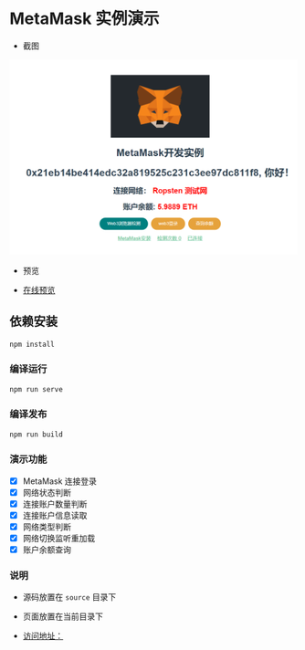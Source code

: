 # MetaMask 实例演示

- 截图

![](./pics/show.png)

- 预览

- [在线预览](#)


## 依赖安装
```
npm install
```

### 编译运行
```
npm run serve
```

### 编译发布
```
npm run build
```
 

### 演示功能

- [x] MetaMask 连接登录
- [x] 网络状态判断
- [x] 连接账户数量判断
- [x] 连接账户信息读取
- [x] 网络类型判断
- [x] 网络切换监听重加载
- [x] 账户余额查询

### 说明

- 源码放置在 `source` 目录下

- 页面放置在当前目录下

- [访问地址： ](#)
